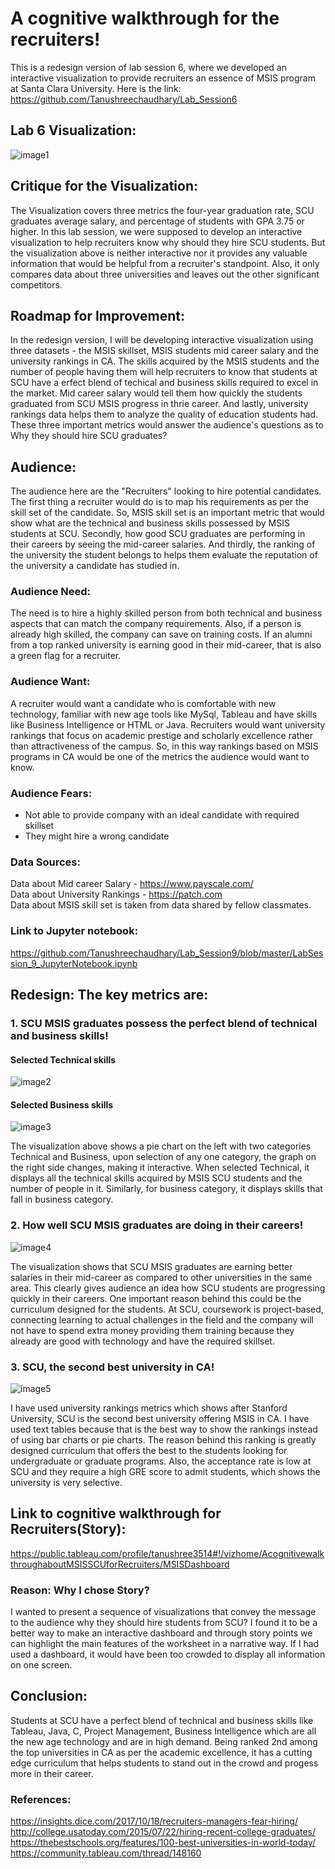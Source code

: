 # A cognitive walkthrough for the recruiters!

This is a redesign version of lab session 6, where we developed an interactive visualization to provide recruiters an essence of MSIS program at Santa Clara University. Here is the link: <br />
https://github.com/Tanushreechaudhary/Lab_Session6 <br />

## Lab 6 Visualization:
![image1](https://user-images.githubusercontent.com/32077698/32917704-eb66ed46-cad4-11e7-8f9d-ab7443609123.png)

## Critique for the Visualization:
The Visualization covers three metrics the four-year graduation rate, SCU graduates average salary, and percentage of students with GPA 3.75 or higher. In this lab session, we were supposed to develop an interactive visualization to help recruiters know why should they hire SCU students. But the visualization above is neither interactive nor it provides any valuable information that would be helpful from a recruiter's standpoint. Also, it only compares data about three universities and leaves out the other significant competitors.

## Roadmap for Improvement:
In the redesign version, I will be developing interactive visualization using three datasets - the MSIS skillset, MSIS students mid career salary and the university rankings in CA. The skills acquired by the MSIS students and the number of people having them will help recruiters to know that students at SCU have a erfect blend of techical and business skills required to excel in the market. Mid career salary would tell them how quickly the students graduated from SCU MSIS progress in thrie career. And lastly, university rankings data helps them to analyze the quality of education students had. These three important metrics would answer the audience's questions as to Why they should hire SCU graduates?

## Audience:
The audience here are the "Recruiters" looking to hire potential candidates. The first thing a recruiter would do is to map his requirements as per the skill set of the candidate. So, MSIS skill set is an important metric that would show what are the technical and business skills possessed by MSIS students at SCU. Secondly, how good SCU graduates are performing in their careers by seeing the mid-career salaries. And thirdly, the ranking of the university the student belongs to helps them evaluate the reputation of the university a candidate has studied in.

### Audience Need:
The need is to hire a highly skilled person from both technical and business aspects that can match the company requirements. Also, if a person is already high skilled, the company can save on training costs. If an alumni from a top ranked university is earning good in their mid-career, that is also a green flag for a recruiter.

### Audience Want:
A recruiter would want a candidate who is comfortable with new technology, familiar with new age tools like MySql, Tableau and have skills like Business Intelligence or HTML or Java. Recruiters would want university rankings that focus on academic prestige and scholarly excellence rather than attractiveness of the campus. So, in this way rankings based on MSIS programs in CA would be one of the metrics the audience would want to know. 

### Audience Fears:
* Not able to provide company with an ideal candidate with required skillset
* They might hire a wrong candidate

### Data Sources:
Data about Mid career Salary - https://www.payscale.com/ <br />
Data about University Rankings - https://patch.com  <br />
Data about MSIS skill set is taken from data shared by fellow classmates. <br />

### Link to Jupyter notebook:
https://github.com/Tanushreechaudhary/Lab_Session9/blob/master/LabSession_9_JupyterNotebook.ipynb

## Redesign: The key metrics are:
### 1. SCU MSIS graduates possess the perfect blend of technical and business skills!
#### Selected Technical skills
![image2](https://user-images.githubusercontent.com/32077698/32917705-eb8228fe-cad4-11e7-833c-6a0c321dea9f.png) 

#### Selected Business skills
![image3](https://user-images.githubusercontent.com/32077698/32917706-eba30cb8-cad4-11e7-8b67-5be83006d0c4.png)

The visualization above shows a pie chart on the left with two categories Technical and Business, upon selection of any one category, the graph on the right side changes, making it interactive. When selected Technical, it displays all the technical skills acquired by MSIS SCU students and the number of people in it. Similarly, for business category, it displays skills that fall in business category. 

### 2. How well SCU MSIS graduates are doing in their careers!
![image4](https://user-images.githubusercontent.com/32077698/32917707-ebbf2f60-cad4-11e7-8b17-281084a235a7.png)

The visualization shows that SCU MSIS graduates are earning better salaries in their mid-career as compared to other universities in the same area. This clearly gives audience an idea how SCU students are progressing quickly in their careers. One important reason behind this could be the curriculum designed for the students. At SCU, coursework is project-based, connecting learning to actual challenges in the field and the company will not have to spend extra money providing them training because they already are good with technology and have the required skillset.

### 3. SCU, the second best university in CA!
![image5](https://user-images.githubusercontent.com/32077698/32917708-ebe4ba28-cad4-11e7-8a71-450a378291a7.png)

I have used university rankings metrics which shows after Stanford University, SCU is the second best university offering MSIS in CA. I have used text tables because that is the best way to show the rankings instead of using bar charts or pie charts. The reason behind this ranking is greatly designed curriculum that offers the best to the students looking for undergraduate or graduate programs. Also, the acceptance rate is low at SCU and they require a high GRE score to admit students, which shows the university is very selective.

## Link to cognitive walkthrough for Recruiters(Story): <br />
https://public.tableau.com/profile/tanushree3514#!/vizhome/AcognitivewalkthroughaboutMSISSCUforRecruiters/MSISDashboard

### Reason: Why I chose Story?
I wanted to present a sequence of visualizations that convey the message to the audience why they should hire students from SCU? I found it to be a better way to make an interactive dashboard and through story points we can highlight the main features of the worksheet in a narrative way. If I had used a dashboard, it would have been too crowded to display all information on one screen.

## Conclusion:
Students at SCU have a perfect blend of technical and business skills like Tableau, Java, C, Project Management, Business Intelligence which are all the new age technology and are in high demand. Being ranked 2nd among the top universities in CA as per the academic excellence, it has a cutting edge curriculum that helps students to stand out in the crowd and progess more in their career. 

### References:
https://insights.dice.com/2017/10/18/recruiters-managers-fear-hiring/ <br />
http://college.usatoday.com/2015/07/22/hiring-recent-college-graduates/ <br />
https://thebestschools.org/features/100-best-universities-in-world-today/ <br />
https://community.tableau.com/thread/148160


